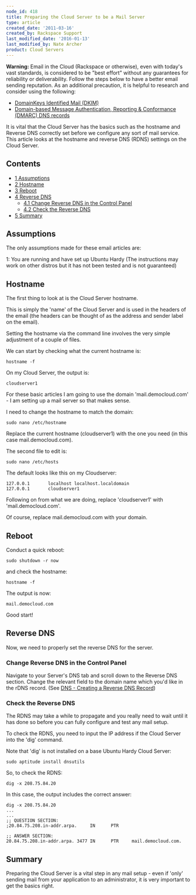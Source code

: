 ```yaml
---
node_id: 418
title: Preparing the Cloud Server to be a Mail Server
type: article
created_date: '2011-03-16'
created_by: Rackspace Support
last_modified_date: '2016-01-13'
last_modified_by: Nate Archer
product: Cloud Servers
---
```


**Warning:** Email in the Cloud (Rackspace or otherwise), even with
today's vast standards, is considered to be "best effort" without any
guarantees for reliability or deliverability. Follow the steps below to
have a better email sending reputation. As an additional precaution, it
is helpful to research and consider using the following:

-   [DomainKeys Identified
    Mail (DKIM)](/how-to/rackspace-cloud-dns-additional-resources)
-   [Domain-based Message Authentication, Reporting &
    Conformance (DMARC) DNS records](http://www.dmarc.org/index.html)

It is vital that the Cloud Server has the basics such as the hostname
and Reverse DNS correctly set before we configure any sort of mail
service. This article looks at the hostname and reverse DNS (RDNS)
settings on the Cloud Server.

Contents
--------

-   [<span class="tocnumber">1</span> <span
    class="toctext">Assumptions</span>](#Assumptions)
-   [<span class="tocnumber">2</span> <span
    class="toctext">Hostname</span>](#Hostname)
-   [<span class="tocnumber">3</span> <span
    class="toctext">Reboot</span>](#Reboot)
-   [<span class="tocnumber">4</span> <span class="toctext">Reverse
    DNS</span>](#Reverse_DNS)
    -   [<span class="tocnumber">4.1</span> <span class="toctext">Change
        Reverse DNS in the Control
        Panel</span>](#Change_Reverse_DNS_in_the_Control_Panel)
    -   [<span class="tocnumber">4.2</span> <span class="toctext">Check
        the Reverse DNS</span>](#Check_the_Reverse_DNS)
-   [<span class="tocnumber">5</span> <span
    class="toctext">Summary</span>](#Summary)



<span class="mw-headline">Assumptions </span>
---------------------------------------------

The only assumptions made for these email articles are:

1: You are running and have set up Ubuntu Hardy (The instructions may
work on other distros but it has not been tested and is not guaranteed)



<span class="mw-headline">Hostname </span>
------------------------------------------

The first thing to look at is the Cloud Server hostname.

This is simply the 'name' of the Cloud Server and is used in the headers
of the email (the headers can be thought of as the address and sender
label on the email).

Setting the hostname via the command line involves the very simple
adjustment of a couple of files.

We can start by checking what the current hostname is:

    hostname -f

On my Cloud Server, the output is:

    cloudserver1

For these basic articles I am going to use the domain
'mail.democloud.com' - I am setting up a mail server so that makes
sense.

I need to change the hostname to match the domain:

    sudo nano /etc/hostname

Replace the current hostname (cloudserver1) with the one you need (in
this case mail.democloud.com).

The second file to edit is:

    sudo nano /etc/hosts

The default looks like this on my Cloudserver:

    127.0.0.1       localhost localhost.localdomain
    127.0.0.1       cloudserver1

Following on from what we are doing, replace 'cloudserver1' with
'mail.democloud.com'.

Of course, replace mail.democloud.com with your domain.



<span class="mw-headline">Reboot </span>
----------------------------------------

Conduct a quick reboot:

    sudo shutdown -r now

and check the hostname:

    hostname -f

The output is now:

    mail.democloud.com

Good start!



<span class="mw-headline">Reverse DNS </span>
---------------------------------------------

Now, we need to properly set the reverse DNS for the server.



### <span class="mw-headline">Change Reverse DNS in the Control Panel </span>

Navigate to your Server's DNS tab and scroll down to the Reverse DNS
section. Change the relevant field to the domain name which you'd like
in the rDNS record. (See [DNS - Creating a Reverse DNS
Record](/how-to/create-a-reverse-dns-record-0 "DNS - Creating a Reverse DNS Record"))



### <span class="mw-headline">Check the Reverse DNS </span>

The RDNS may take a while to propagate and you really need to wait until
it has done so before you can fully configure and test any mail setup.

To check the RDNS, you need to input the IP address if the Cloud Server
into the 'dig' command.

Note that 'dig' is not installed on a base Ubuntu Hardy Cloud Server:

    sudo aptitude install dnsutils

So, to check the RDNS:

    dig -x 208.75.84.20

In this case, the output includes the correct answer:

    dig -x 208.75.84.20
    ...
    ...
    ;; QUESTION SECTION:
    ;20.84.75.208.in-addr.arpa.     IN      PTR

    ;; ANSWER SECTION:
    20.84.75.208.in-addr.arpa. 3477 IN      PTR     mail.democloud.com.



<span class="mw-headline">Summary </span>
-----------------------------------------

Preparing the Cloud Server is a vital step in any mail setup - even if
'only' sending mail from your application to an administrator, it is
very important to get the basics right.

